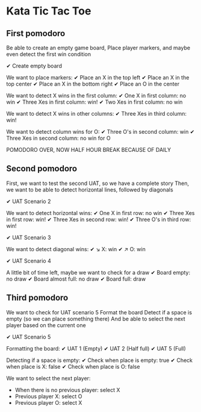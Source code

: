 # Kata Tic Tac Toe

## First pomodoro
Be able to create an empty game board,
Place player markers, and maybe even detect the first win condition

✔ Create empty board

We want to place markers:
✔ Place an X in the top left
✔ Place an X in the top center
✔ Place an X in the bottom right
✔ Place an O in the center

We want to detect X wins in the first column:
✔ One X in first column: no win
✔ Three Xes in first column: win!
✔ Two Xes in first column: no win

We want to detect X wins in other columns:
✔ Three Xes in third column: win!

We want to detect column wins for O:
✔ Three O's in second column: win
✔ Three Xes in second column: no win for O

POMODORO OVER, NOW HALF HOUR BREAK BECAUSE OF DAILY

## Second pomodoro
First, we want to test the second UAT, so we have a complete story
Then, we want to be able to detect horizontal lines, followed by diagonals

✔ UAT Scenario 2

We want to detect horizontal wins:
✔ One X in first row: no win
✔ Three Xes in first row: win!
✔ Three Xes in second row: win!
✔ Three O's in third row: win!

✔ UAT Scenario 3

We want to detect diagonal wins:
✔ ↘ X: win
✔ ↗ O: win

✔ UAT Scenario 4

A little bit of time left, maybe we want to check for a draw
✔ Board empty: no draw
✔ Board almost full: no draw
✔ Board full: draw

## Third pomodoro
We want to check for UAT scenario 5
Format the board
Detect if a space is empty (so we can place something there)
And be able to select the next player based on the current one

✔ UAT Scenario 5

Formatting the board:
✔ UAT 1 (Empty)
✔ UAT 2 (Half full)
✔ UAT 5 (Full)

Detecting if a space is empty:
✔ Check when place is empty: true
✔ Check when place is X: false
✔ Check when place is O: false

We want to select the next player:
- When there is no previous player: select X
- Previous player X: select O
- Previous player O: select X